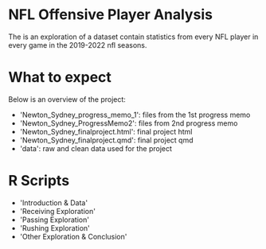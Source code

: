 # NFL Offensive Player Analysis 

The is an exploration of a dataset contain statistics from every NFL player in every game in the 2019-2022 nfl seasons. 

# What to expect

Below is an overview of the project:

- 'Newton_Sydney_progress_memo_1': files from the 1st progress memo
- 'Newton_Sydney_ProgressMemo2': files from 2nd progress memo
- 'Newton_Sydney_finalproject.html': final project html
- 'Newton_Sydney_finalproject.qmd': final project qmd
- 'data': raw and clean data used for the project

# R Scripts
- 'Introduction & Data'
- 'Receiving Exploration'
- 'Passing Exploration'
- 'Rushing Exploration'
- 'Other Exploration & Conclusion'

